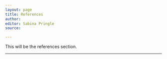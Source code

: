 ```yaml
---
layout: page
title: References
author:
editor: Sabina Pringle
source:

---
```


This will be the references section.

---
